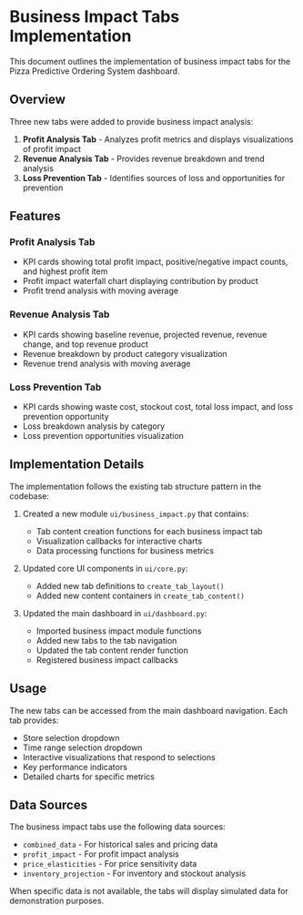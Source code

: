 # Business Impact Tabs Implementation

This document outlines the implementation of business impact tabs for the Pizza Predictive Ordering System dashboard.

## Overview

Three new tabs were added to provide business impact analysis:

1. **Profit Analysis Tab** - Analyzes profit metrics and displays visualizations of profit impact
2. **Revenue Analysis Tab** - Provides revenue breakdown and trend analysis 
3. **Loss Prevention Tab** - Identifies sources of loss and opportunities for prevention

## Features

### Profit Analysis Tab
- KPI cards showing total profit impact, positive/negative impact counts, and highest profit item
- Profit impact waterfall chart displaying contribution by product
- Profit trend analysis with moving average

### Revenue Analysis Tab
- KPI cards showing baseline revenue, projected revenue, revenue change, and top revenue product
- Revenue breakdown by product category visualization
- Revenue trend analysis with moving average

### Loss Prevention Tab
- KPI cards showing waste cost, stockout cost, total loss impact, and loss prevention opportunity
- Loss breakdown analysis by category
- Loss prevention opportunities visualization

## Implementation Details

The implementation follows the existing tab structure pattern in the codebase:

1. Created a new module `ui/business_impact.py` that contains:
   - Tab content creation functions for each business impact tab
   - Visualization callbacks for interactive charts
   - Data processing functions for business metrics

2. Updated core UI components in `ui/core.py`:
   - Added new tab definitions to `create_tab_layout()`
   - Added new content containers in `create_tab_content()`

3. Updated the main dashboard in `ui/dashboard.py`:
   - Imported business impact module functions
   - Added new tabs to the tab navigation
   - Updated the tab content render function
   - Registered business impact callbacks

## Usage

The new tabs can be accessed from the main dashboard navigation. Each tab provides:
- Store selection dropdown
- Time range selection dropdown
- Interactive visualizations that respond to selections
- Key performance indicators
- Detailed charts for specific metrics

## Data Sources

The business impact tabs use the following data sources:
- `combined_data` - For historical sales and pricing data
- `profit_impact` - For profit impact analysis
- `price_elasticities` - For price sensitivity data
- `inventory_projection` - For inventory and stockout analysis

When specific data is not available, the tabs will display simulated data for demonstration purposes.